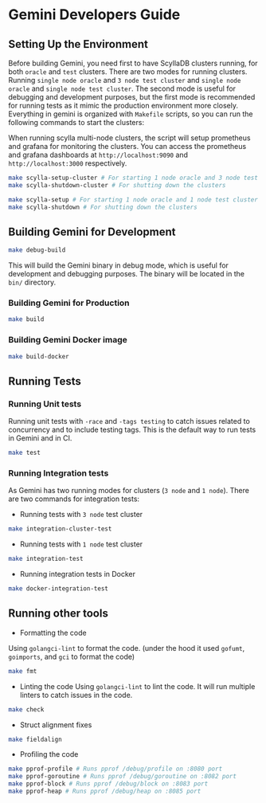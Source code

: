 # Gemini Developers Guide

## Setting Up the Environment

Before building Gemini, you need first to have ScyllaDB clusters running, for both `oracle` and `test` clusters.
There are two modes for running clusters. Running `single node oracle` and `3 node test cluster` and `single node oracle` and `single node test cluster`. The second mode is useful for debugging and development purposes, but the first mode is recommended for running tests as it mimic the production environment more closely. Everything in gemini is organized with `Makefile` scripts, so you can run the following commands to start the clusters:

When running scylla multi-node clusters, the script will setup prometheus and grafana for monitoring the clusters. You can access the prometheus and grafana dashboards at `http://localhost:9090` and `http://localhost:3000` respectively.

```bash
make scylla-setup-cluster # For starting 1 node oracle and 3 node test cluster
make scylla-shutdown-cluster # For shutting down the clusters
```

```bash
make scylla-setup # For starting 1 node oracle and 1 node test cluster
make scylla-shutdown # For shutting down the clusters
```

## Building Gemini for Development

```bash
make debug-build
```

This will build the Gemini binary in debug mode, which is useful for development and debugging purposes. The binary will be located in the `bin/` directory.

### Building Gemini for Production

```bash
make build
```

### Building Gemini Docker image

```bash
make build-docker
```

## Running Tests

### Running Unit tests

Running unit tests with `-race` and `-tags testing` to catch issues related to concurrency and to include testing tags.
This is the default way to run tests in Gemini and in CI.

```bash
make test
```

### Running Integration tests

As Gemini has two running modes for clusters (`3 node` and `1 node`). There are two commands for integration tests:

- Running tests with `3 node` test cluster

```bash
make integration-cluster-test
```

- Running tests with `1 node` test cluster

```bash
make integration-test
```

- Running integration tests in Docker

```bash
make docker-integration-test
```

## Running other tools

- Formatting the code

Using `golangci-lint` to format the code. (under the hood it used `gofumt`, `goimports`, and `gci` to format the code)

```bash
make fmt
```

- Linting the code
Using `golangci-lint` to lint the code. It will run multiple linters to catch issues in the code.

```bash
make check
```

- Struct alignment fixes

```bash
make fieldalign
```

- Profiling the code

```bash
make pprof-profile # Runs pprof /debug/profile on :8080 port
make pprof-goroutine # Runs pprof /debug/goroutine on :8082 port
make pprof-block # Runs pprof /debug/block on :8083 port
make pprof-heap # Runs pprof /debug/heap on :8085 port
```
